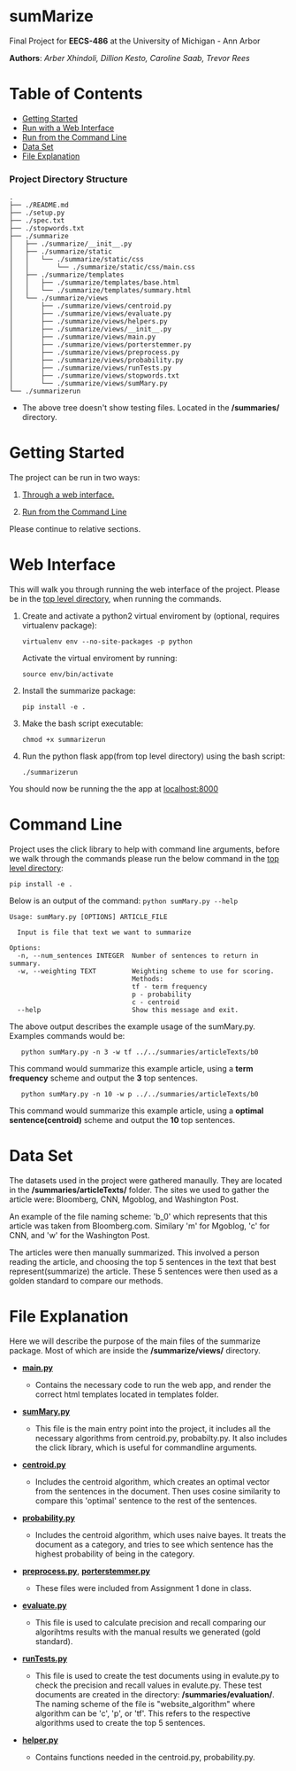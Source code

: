 # sumMarize
Final Project for **EECS-486** at the University of Michigan - Ann Arbor

**Authors**: *Arber Xhindoli, Dillion Kesto,  Caroline Saab, Trevor Rees*

# Table of Contents

* [Getting Started](#getting-started)
* [Run with a Web Interface](#web-interface)
* [Run from the Command Line](#command-line)
* [Data Set](#data-set)
* [File Explanation](#file-explanation)

### Project Directory Structure
```shellsession
.
├── ./README.md
├── ./setup.py
├── ./spec.txt
├── ./stopwords.txt
├── ./summarize
│   ├── ./summarize/__init__.py
│   ├── ./summarize/static
│   │   └── ./summarize/static/css
│   │       └── ./summarize/static/css/main.css
│   ├── ./summarize/templates
│   │   ├── ./summarize/templates/base.html
│   │   └── ./summarize/templates/summary.html
│   └── ./summarize/views
│       ├── ./summarize/views/centroid.py
│       ├── ./summarize/views/evaluate.py
│       ├── ./summarize/views/helpers.py
│       ├── ./summarize/views/__init__.py
│       ├── ./summarize/views/main.py
│       ├── ./summarize/views/porterstemmer.py
│       ├── ./summarize/views/preprocess.py
│       ├── ./summarize/views/probability.py
│       ├── ./summarize/views/runTests.py
│       ├── ./summarize/views/stopwords.txt
│       └── ./summarize/views/sumMary.py
└── ./summarizerun
```
* The above tree doesn't show testing files. Located in the **/summaries/** directory.

# Getting Started

The project can be run in two ways:

1) [Through a web interface.](#web-interface)

2) [Run from the Command Line](#command-line)

Please continue to relative sections.

# Web Interface

This will walk you through running the web interface of the project. Please be in the [top level directory](#project-directory-structure), when running the commands.

1) Create and activate a python2 virtual enviroment by (optional, requires virtualenv package):

    `virtualenv env --no-site-packages -p python`

    Activate the virtual enviroment by running:

    `source env/bin/activate`

2) Install the summarize package:

    `pip install -e .`

3) Make the bash script executable:

    `chmod +x summarizerun`

4) Run the python flask app(from top level directory) using the bash script:

    `./summarizerun`

You should now be running the the app at [localhost:8000](http://localhost:8000)

# Command Line

Project uses the click library to help with command line arguments, before we walk through the commands please run the below command in the [top level directory](#project-directory-structure):

 `pip install -e .`

Below is an output of the command: `python sumMary.py --help`

```shellsession
Usage: sumMary.py [OPTIONS] ARTICLE_FILE

  Input is file that text we want to summarize

Options:
  -n, --num_sentences INTEGER  Number of sentences to return in summary.
  -w, --weighting TEXT         Weighting scheme to use for scoring.
                               Methods:
                               tf - term frequency
                               p - probability
                               c - centroid
  --help                       Show this message and exit.
```

The above output describes the example usage of the sumMary.py. Examples commands would be:

 ```shellsession
    python sumMary.py -n 3 -w tf ../../summaries/articleTexts/b0
 ```

 This command would summarize this example article, using a **term frequency** scheme and output the **3** top sentences.

 ```shellsession
    python sumMary.py -n 10 -w p ../../summaries/articleTexts/b0
 ```

 This command would summarize this example article, using a **optimal sentence(centroid)** scheme and output the **10** top sentences.


# Data Set

The datasets used in the project were gathered manaully. They are located in the **/summaries/articleTexts/** folder. The sites we used to gather the article were: Bloomberg, CNN, Mgoblog, and Washington Post.

An example of the file naming scheme: 'b_0' which represents that this article was taken from Bloomberg.com. Similary 'm' for Mgoblog, 'c' for CNN, and 'w' for the Washington Post.

The articles were then manually summarized. This involved a person reading the article, and choosing the top 5 sentences in the text that best represent(summarize) the article. These 5 sentences were then used as a golden standard to compare our methods.

# File Explanation

Here we will describe the purpose of the main files of the summarize package. Most of which are inside the **/summarize/views/** directory.

*  [**main.py**](/summarize/views/main.py)

    - Contains the necessary code to run the web app, and render the correct html templates located in templates folder.

*  [**sumMary.py**](/summarize/views/sumMary.py)

    - This file is the main entry point into the project, it includes all the necessary algorithms from centroid.py, probabilty.py. It also includes the click library, which is useful for commandline arguments.

*  [**centroid.py**](/summarize/views/centroid.py)

    - Includes the centroid algorithm, which creates an optimal vector from the sentences in the document. Then uses cosine similarity to compare this 'optimal' sentence to the rest of the sentences.

*  [**probability.py**](/summarize/views/probability.py)

    - Includes the centroid algorithm, which uses naive bayes. It treats the document as a category, and tries to see which sentence has the highest probability of being in the category.

*  [**preprocess.py**](/summarize/views/preprocess.py), [**porterstemmer.py**](/summarize/views/porterstemmer.py)

    - These files were included from Assignment 1 done in class.

* [**evaluate.py**](/summarize/views/evaluate.py)

    - This file is used to calculate precision and recall comparing our algorihtms results with the manual results we generated (gold standard).


* [**runTests.py**](/summarize/views/runTests.py)

    - This file is used to create the test documents using in evalute.py to check the precision and recall values in evalute.py. These test documents are created in the directory: **/summaries/evaluation/**. The naming scheme of the file is "website_algorithm" where algorithm can be 'c', 'p', or 'tf'. This refers to the respective algorithms used to create the top 5 sentences.

* [**helper.py**](/summarize/views/helper.py)

    - Contains functions needed in the centroid.py, probability.py.
